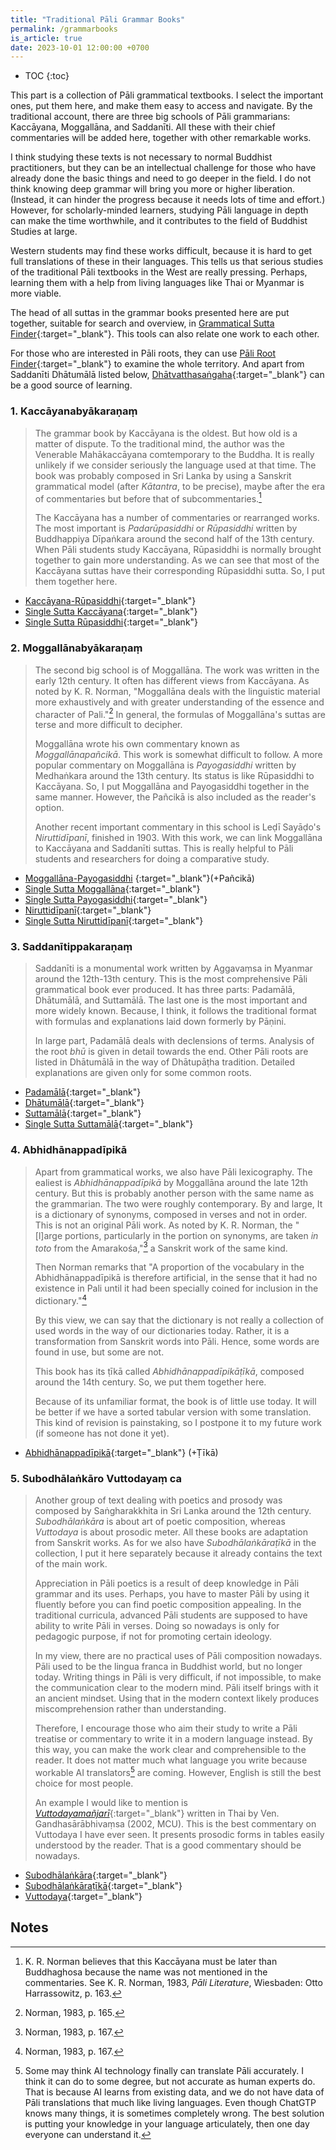 ```yaml
---
title: "Traditional Pāli Grammar Books"
permalink: /grammarbooks
is_article: true
date: 2023-10-01 12:00:00 +0700
---
```


- TOC
{:toc}

This part is a collection of Pāli grammatical textbooks. I select the important ones, put them here, and make them easy to access and navigate. By the traditional account, there are three big schools of Pāli grammarians: Kaccāyana, Moggallāna, and Saddanīti. All these with their chief commentaries will be added here, together with other remarkable works.

I think studying these texts is not necessary to normal Buddhist practitioners, but they can be an intellectual challenge for those who have already done the basic things and need to go deeper in the field. I do not think knowing deep grammar will bring you more or higher liberation. (Instead, it can hinder the progress because it needs lots of time and effort.) However, for scholarly-minded learners, studying Pāli language in depth can make the time worthwhile, and it contributes to the field of Buddhist Studies at large.

Western students may find these works difficult, because it is hard to get full translations of these in their languages. This tells us that serious studies of the traditional Pāli textbooks in the West are really pressing. Perhaps, learning them with a help from living languages like Thai or Myanmar is more viable.

The head of all suttas in the grammar books presented here are put together, suitable for search and overview, in [Grammatical Sutta Finder](/gramsut){:target="\_blank"}. This tools can also relate one work to each other.

For those who are interested in Pāli roots, they can use [Pāli Root Finder](/paliroot){:target="\_blank"} to examine the whole territory. And apart from Saddanīti Dhātumālā listed below, [Dhātvatthasaṅgaha](/dhatva){:target="\_blank"} can be a good source of learning.

### 1. Kaccāyanabyākaraṇaṃ

> The grammar book by Kaccāyana is the oldest. But how old is a matter of dispute. To the traditional mind, the author was the Venerable Mahākaccāyana comtemporary to the Buddha. It is really unlikely if we consider seriously the language used at that time. The book was probably composed in Sri Lanka by using a Sanskrit grammatical model (after *Kātantra*, to be precise), maybe after the era of commentaries but before that of subcommentaries.[^norman-kacc]
>
> The Kaccāyana has a number of commentaries or rearranged works. The most important is *Padarūpasiddhi* or *Rūpasiddhi* written by Buddhappiya Dīpaṅkara around the second half of the 13th century. When Pāli students study Kaccāyana, Rūpasiddhi is normally brought together to gain more understanding. As we can see that most of the Kaccāyana suttas have their corresponding Rūpasiddhi sutta. So, I put them together here.

[^norman-kacc]: K. R. Norman believes that this Kaccāyana must be later than Buddhaghosa because the name was not mentioned in the commentaries. See K. R. Norman, 1983, *Pāli Literature*,  Wiesbaden: Otto Harrassowitz, p. 163.

- [Kaccāyana-Rūpasiddhi](/kaccrupa){:target="\_blank"}
- [Single Sutta Kaccāyana](/kacc){:target="\_blank"}
- [Single Sutta Rūpasiddhi](/rupa){:target="\_blank"}

### 2. Moggallānabyākaraṇaṃ

> The second big school is of Moggallāna. The work was written in the early 12th century. It often has different views from Kaccāyana. As noted by K. R. Norman, "Moggallāna deals with the linguistic material more exhaustively and with greater understanding of the essence and character of Pali."[^norman-mogg] In general, the formulas of Moggallāna's suttas are terse and more difficult to decipher.
>
> Moggallāna wrote his own commentary known as *Moggallānapañcikā*. This work is somewhat difficult to follow. A more popular commentary on Moggallāna is *Payogasiddhi* written by Medhaṅkara around the 13th century. Its status is like Rūpasiddhi to Kaccāyana. So, I put Moggallāna and Payogasiddhi together in the same manner. However, the Pañcikā is also included as the reader's option.
>
> Another recent important commentary in this school is Leḍī Sayāḍo's *Niruttidīpanī*, finished in 1903. With this work, we can link Moggallāna to Kaccāyana and Saddanīti suttas. This is really helpful to Pāli students and researchers for doing a comparative study.

[^norman-mogg]: Norman, 1983, p. 165.

- [Moggallāna-Payogasiddhi](/moggpayo) {:target="\_blank"}(+Pañcikā)
- [Single Sutta Moggallāna](/mogg){:target="\_blank"}
- [Single Sutta Payogasiddhi](/payo){:target="\_blank"}
- [Niruttidīpanī](/nirutti){:target="\_blank"}
- [Single Sutta Niruttidīpanī](/niru){:target="\_blank"}

### 3. Saddanītippakaraṇaṃ

> Saddanīti is a monumental work written by Aggavaṃsa in Myanmar around the 12th-13th century. This is the most comprehensive Pāli grammatical book ever produced. It has three parts: Padamālā, Dhātumālā, and Suttamālā. The last one is the most important and more widely known. Because, I think, it follows the traditional format with formulas and explanations laid down formerly by Pāṇini.
>
> In large part, Padamālā deals with declensions of terms. Analysis of the root *bhū* is given in detail towards the end. Other Pāli roots are listed in Dhātumālā in the way of Dhātupāṭha tradition. Detailed explanations are given only for some common roots.

- [Padamālā](/saddpad){:target="\_blank"}
- [Dhātumālā](/sadddha){:target="\_blank"}
- [Suttamālā](/saddsut){:target="\_blank"}
- [Single Sutta Suttamālā](/sadd){:target="\_blank"}

### 4. Abhidhānappadīpikā

> Apart from grammatical works, we also have Pāli lexicography. The ealiest is *Abhidhānappadīpikā* by Moggallāna around the late 12th century. But this is probably another person with the same name as the grammarian. The two were roughly contemporary. By and large, It is a dictionary of synonyms, composed in verses and not in order. This is not an original Pāli work. As noted by K. R. Norman, the "[l]arge portions, particularly in the portion on synonyms, are taken *in toto* from the Amarakośa,"[^norman-amarakosa] a Sanskrit work of the same kind.
>
> Then Norman remarks that "A proportion of the vocabulary in the Abhidhānappadīpikā is therefore artificial, in the sense that it had no existence in Pali until it had been specially coined for inclusion in the dictionary."[^norman-artificial]
>
> By this view, we can say that the dictionary is not really a collection of used words in the way of our dictionaries today. Rather, it is a transformation from Sanskrit words into Pāli. Hence, some words are found in use, but some are not.
>
> This book has its ṭīkā called *Abhidhānappadīpikāṭīkā*, composed around the 14th century. So, we put them together here.
>
> Because of its unfamiliar format, the book is of little use today. It will be better if we have a sorted tabular version with some translation. This kind of revision is painstaking, so I postpone it to my future work (if someone has not done it yet).

[^norman-amarakosa]: Norman, 1983, p. 167.
[^norman-artificial]: Norman, 1983, p. 167.

- [Abhidhānappadīpikā](/abhidhana){:target="\_blank"} (+Ṭīkā)

### 5. Subodhālaṅkāro Vuttodayaṃ ca

> Another group of text dealing with poetics and prosody was composed by Saṅgharakkhita in Sri Lanka around the 12th century. *Subodhālaṅkāra* is about art of poetic composition, whereas *Vuttodaya* is about prosodic meter. All these books are adaptation from Sanskrit works. As for we also have  *Subodhālaṅkāraṭīkā* in the collection, I put it here separately because it already contains the text of the main work.
>
> Appreciation in Pāli poetics is a result of deep knowledge in Pāli grammar and its uses. Perhaps, you have to master Pāli by using it fluently before you can find poetic composition appealing. In the traditional curricula, advanced Pāli students are supposed to have ability to write Pāli in verses. Doing so nowadays is only for pedagogic purpose, if not for promoting certain ideology.
> 
> In my view, there are no practical uses of Pāli composition nowadays. Pāli used to be the lingua franca in Buddhist world, but no longer today. Writing things in Pāli is very difficult, if not impossible, to make the communication clear to the modern mind. Pāli itself brings with it an ancient mindset. Using that in the modern context likely produces miscomprehension rather than understanding.
>
> Therefore, I encourage those who aim their study to write a Pāli treatise or commentary to write it in a modern language instead. By this way, you can make the work clear and comprehensible to the reader. It does not matter much what language you write because workable AI translators[^ai] are coming. However, English is still the best choice for most people.
>
> An example I would like to mention is [*Vuttodayamañjarī*](https://drive.google.com/file/d/1I01XNzzferehq8QD2ZwBDo3TPYSd60SL/view){:target="\_blank"} written in Thai by Ven. Gandhasārābhivaṃsa (2002, MCU). This is the best commentary on Vuttodaya I have ever seen. It presents prosodic forms in tables easily understood by the reader. That is a good commentary should be nowadays.

[^ai]: Some may think AI technology finally can translate Pāli accurately. I think it can do to some degree, but not accurate as human experts do. That is because AI learns from existing data, and we do not have data of Pāli translations that much like living languages. Even though ChatGTP knows many things, it is sometimes completely wrong. The best solution is putting your knowledge in your language articulately, then one day everyone can understand it.

- [Subodhālaṅkāra](/subho){:target="\_blank"}
- [Subodhālaṅkāraṭīkā](/subhotika){:target="\_blank"}
- [Vuttodaya](/vutt){:target="\_blank"}

## Notes
